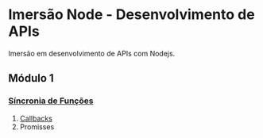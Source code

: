 # Imersão Node - Desenvolvimento de APIs
Imersão em desenvolvimento de APIs com Nodejs.

## Módulo 1
### [Síncronia de Funções](https://github.com/vittorduartte/nodebr-imersao/tree/main/sincronia-de-funcoes)
1. [Callbacks](https://github.com/vittorduartte/nodebr-imersao/blob/main/sincronia-de-funcoes/callback.js)
2. Promisses